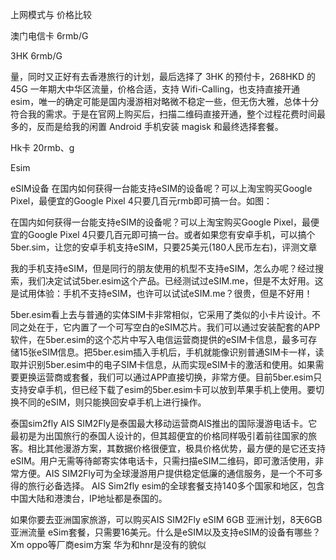 上网模式与 价格比较



澳门电信卡 6rmb/G


3HK   6rmb/G

量，同时又正好有去香港旅行的计划，最后选择了 3HK 的预付卡，268HKD 的 45G 一年期大中华区流量，价格合适，支持 Wifi-Calling，也支持直接开通 esim，唯一的确定可能是国内漫游相对略微不稳定一些，但无伤大雅，总体十分符合我的需求。于是在官网上购买后，扫描二维码直接开通，整个过程花费时间最多的，反而是给我的闲置 Android 手机安装 magisk 和最终选择套餐。


Hk卡   20rmb、g

Esim

eSIM设备
在国内如何获得一台能支持eSIM的设备呢？可以上淘宝购买Google Pixel，最便宜的Google Pixel 4只要几百元rmb即可搞一台。如图：


在国内如何获得一台能支持eSIM的设备呢？可以上淘宝购买Google Pixel，最便宜的Google Pixel 4只要几百元即可搞一台。或者如果您有安卓手机，可以搞个5ber.sim，让您的安卓手机支持eSIM，只要25美元(180人民币左右)，评测文章

我的手机支持eSIM，但是同行的朋友使用的机型不支持eSIM，怎么办呢？经过搜索，我们决定试试5ber.esim这个产品。已经测试过eSIM.me，但是不太好用。这是试用体验：手机不支持eSIM，也许可以试试eSIM.me？很贵，但是不好用！


5ber.esim看上去与普通的实体SIM卡非常相似，它采用了类似的小卡片设计。不同之处在于，它内置了一个可写空白的eSIM芯片。我们可以通过安装配套的APP软件，在5ber.esim的这个芯片中写入电信运营商提供的eSIM卡信息，最多可存储15张eSIM信息。把5ber.esim插入手机后，手机就能像识别普通SIM卡一样，读取并识别5ber.esim中的电子SIM卡信息，从而实现eSIM卡的激活和使用。如果需要更换运营商或套餐，我们可以通过APP直接切换，非常方便。目前5ber.esim只支持安卓手机，但已经下载了esim的5ber.esim卡可以放到苹果手机上使用。要切换不同的eSIM，则只能换回安卓手机上进行操作。

泰国sim2fly
AIS SIM2Fly是泰国最大移动运营商AIS推出的国际漫游电话卡。它最初是为出国旅行的泰国人设计的，但其超便宜的价格同样吸引着前往国家的旅客。相比其他漫游方案，其数据价格很便宜，极具价格优势，最方便的是它还支持eSIM。用户无需等待邮寄实体电话卡，只需扫描eSIM二维码，即可激活使用，非常方便。AIS SIM2Fly可为全球漫游用户提供稳定低廉的通信服务，是一个不可多得的旅行必备选择。
AIS Sim2fly esim的全球套餐支持140多个国家和地区，包含中国大陆和港澳台，IP地址都是泰国的。

如果你要去亚洲国家旅游，可以购买AIS SIM2Fly eSIM 6GB 亚洲计划，8天6GB亚洲流量 eSim套餐，只需要16美元。什么是eSIM以及支持eSIM的设备有哪些？
Xm oppo等厂商esim方案
华为和hnr是没有的貌似
